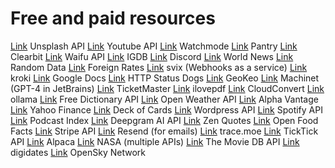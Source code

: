 # Free and paid resources

[Link](https://google.com) Unsplash API
[Link](https://google.com) Youtube API
[Link](https://google.com) Watchmode
[Link](https://google.com) Pantry
[Link](https://google.com) Clearbit
[Link](https://google.com) Waifu API
[Link](https://google.com) IGDB
[Link](https://google.com) Discord
[Link](https://google.com) World News
[Link](https://google.com) Random Data
[Link](https://google.com) Foreign Rates
[Link](https://google.com) svix (Webhooks as a service)
[Link](https://google.com) kroki
[Link](https://google.com) Google Docs
[Link](https://google.com) HTTP Status Dogs
[Link](https://google.com) GeoKeo
[Link](https://google.com) Machinet (GPT-4 in JetBrains)
[Link](https://google.com) TicketMaster
[Link](https://google.com) ilovepdf
[Link](https://google.com) CloudConvert
[Link](https://google.com) ollama
[Link](https://google.com) Free Dictionary API
[Link](https://google.com) Open Weather API
[Link](https://google.com) Alpha Vantage
[Link](https://google.com) Yahoo Finance
[Link](https://google.com) Deck of Cards
[Link](https://google.com) Wordpress API
[Link](https://google.com) Spotify API
[Link](https://google.com) Podcast Index
[Link](https://google.com) Deepgram AI API
[Link](https://google.com) Zen Quotes
[Link](https://google.com) Open Food Facts
[Link](https://google.com) Stripe API
[Link](https://google.com) Resend (for emails)
[Link](https://google.com) trace.moe
[Link](https://google.com) TickTick API
[Link](https://google.com) Alpaca
[Link](https://google.com) NASA (multiple APIs)
[Link](https://google.com) The Movie DB API
[Link](https://google.com) digidates
[Link](https://google.com) OpenSky Network
